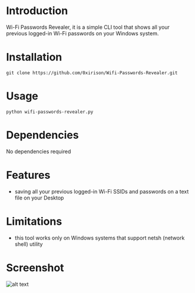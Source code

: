 # Introduction
Wi-Fi Passwords Revealer, it is a simple CLI tool that shows all your previous logged-in Wi-Fi passwords on your Windows system.

# Installation
```
git clone https://github.com/0xirison/Wifi-Passwords-Revealer.git
```

# Usage
```
python wifi-passwords-revealer.py
```

# Dependencies
No dependencies required

# Features
- saving all your previous logged-in Wi-Fi SSIDs and passwords on a text file on your Desktop

# Limitations
- this tool works only on Windows systems that support netsh (network shell) utility

# Screenshot
![alt text](https://i.postimg.cc/tgV8zfK8/wifi-passwords-revealer.png)


